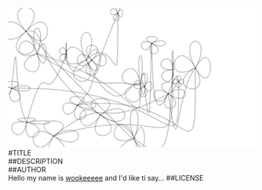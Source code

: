 ![image](screenshot.png)  
#TITLE  
##DESCRIPTION  
##AUTHOR  
Hello my name is [wookeeeee](https://github.com/wookeeeee) and I'd like ti say... 
##LICENSE  
